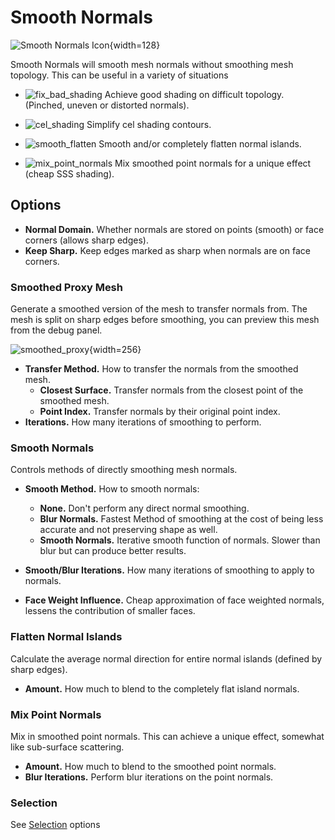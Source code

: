 # Smooth Normals

![Smooth Normals Icon](../assets/icons/smooth_normals_1.png){width=128}

Smooth Normals will smooth mesh normals without smoothing mesh topology. This can be useful in a variety of situations

<div class="grid cards" markdown>

- ![fix_bad_shading](../assets/smooth/fix%20bad_shading.gif)
    Achieve good shading on difficult topology. (Pinched, uneven or distorted normals).

- ![cel_shading](../assets/smooth/cel_contour.gif)
    Simplify cel shading contours.

- ![smooth_flatten](../assets/smooth/smooth_flatten.gif)
    Smooth and/or completely flatten normal islands.

- ![mix_point_normals](../assets/smooth/mix_point_normals.gif)
    Mix smoothed point normals for a unique effect (cheap SSS shading).
</div>

## Options

- **Normal Domain.** Whether normals are stored on points (smooth) or face corners (allows sharp edges).
- **Keep Sharp.** Keep edges marked as sharp when normals are on face corners.

### Smoothed Proxy Mesh
Generate a smoothed version of the mesh to transfer normals from. The mesh is split on sharp edges before smoothing, you can preview this mesh from the debug panel.

![smoothed_proxy](../assets/smooth/smoothed_proxy.gif){width=256}

- **Transfer Method.** How to transfer the normals from the smoothed mesh.
    - **Closest Surface.** Transfer normals from the closest point of the smoothed mesh.
    - **Point Index.** Transfer normals by their original point index.
- **Iterations.** How many iterations of smoothing to perform.

### Smooth Normals
Controls methods of directly smoothing mesh normals.

- **Smooth Method.** How to smooth normals:
    - **None.** Don't perform any direct normal smoothing.
    - **Blur Normals.** Fastest Method of smoothing at the cost of being less accurate and not preserving shape as well.
    - **Smooth Normals.** Iterative smooth function of normals. Slower than blur but can produce better results.

- **Smooth/Blur Iterations.** How many iterations of smoothing to apply to normals.
- **Face Weight Influence.** Cheap approximation of face weighted normals, lessens the contribution of smaller faces.

### Flatten Normal Islands
Calculate the average normal direction for entire normal islands (defined by sharp edges).

- **Amount.** How much to blend to the completely flat island normals.

### Mix Point Normals
Mix in smoothed point normals. This can achieve a unique effect, somewhat like sub-surface scattering.

- **Amount.** How much to blend to the smoothed point normals.
- **Blur Iterations.** Perform blur iterations on the point normals.

### Selection
See [Selection](../common_settings.md#selection) options
